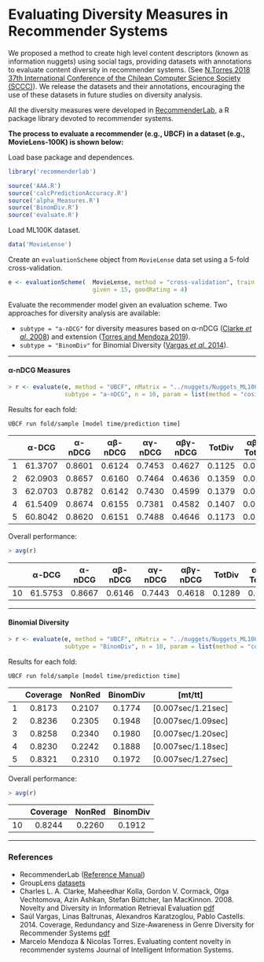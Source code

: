 # Evaluating Diversity Measures in Recommender Systems

We proposed a method to create high level content descriptors (known as information nuggets) using social tags, providing datasets with annotations to evaluate content diversity in recommender systems. (See [N.Torres 2018 37th International Conference of the Chilean Computer Science Society (SCCC)](https://ieeexplore.ieee.org/document/8705247)).
We release the datasets and their annotations, encouraging the use of these datasets in future studies on diversity analysis.

All the diversity measures were developed in [RecommenderLab](https://cran.r-project.org/web/packages/recommenderlab/index.html), a R package library devoted to recommender systems.

**The process to evaluate a recommender (e.g., UBCF) in a dataset (e.g., MovieLens-100K) is shown below:**

Load base package and dependences.
```R
library('recommenderlab')

source('AAA.R')
source('calcPredictionAccuracy.R')
source('alpha_Measures.R')
source('BinomDiv.R')
source('evaluate.R')
```

Load ML100K dataset.
```R
data('MovieLense')
```
Create an `evaluationScheme` object from `MovieLense` data set using a 5-fold cross-validation.
```R
e <- evaluationScheme(  MovieLense, method = "cross-validation", train = 0.8, k = 5, 
                        given = 15, goodRating = 4)
```
Evaluate the recommender model given an evaluation scheme. Two approaches for diversity analysis are available: 
* `subtype = "a-nDCG"` for diversity measures based on α-nDCG ([Clarke *et al*. 2008](https://plg.uwaterloo.ca/~gvcormac/novelty.pdf)) and extension ([Torres and Mendoza 2019](https://link.springer.com/article/10.1007/s10844-019-00548-x)). 
* `subtype = "BinomDiv"` for Binomial Diversity ([Vargas *et al*. 2014](http://ir.ii.uam.es/saul/pubs/recsys2014-vargas-tid.pdf)).

---------------------
 #### α-nDCG Measures

```R
> r <- evaluate(e, method = "UBCF", nMatrix = "../nuggets/Nuggets_ML100K.dat", type = "topNList", 
                subtype = "a-nDCG", n = 10, param = list(method = "cosine", nn = 50))
```
Results for each fold:

    UBCF run fold/sample [model time/prediction time]


| | α-DCG  |  α-nDCG |  αβ-nDCG | αγ-nDCG | αβγ-nDCG |  TotDiv | αβγ-TotDiv | [mt/tt] |
| --      |:--------:|:--------:|:--------:|:--------:|:--------:|:--------:|:--------:|:--:|
| 1      | 61.3707 | 0.8601 | 0.6124 | 0.7453 | 0.4627 | 0.1125 | 0.0521 | [0.006sec/1.22sec] |
| 2      | 62.0903 | 0.8657 | 0.6160 | 0.7464 | 0.4636 | 0.1359 | 0.0630 | [0.006sec/1.16sec] |
| 3      | 62.0703 | 0.8782 | 0.6142 | 0.7430 | 0.4599 | 0.1379 | 0.0634 | [0.006sec/1.33sec] |
| 4      | 61.5409 | 0.8674 | 0.6155 | 0.7381 | 0.4582 | 0.1407 | 0.0645 | [0.006sec/1.29sec] |
| 5      | 60.8042 | 0.8620 | 0.6151 | 0.7488 | 0.4646 | 0.1173 | 0.0545 | [0.006sec/1.15sec] |

Overall performance:
```R
> avg(r)
```
| | α-DCG  |  α-nDCG |  αβ-nDCG | αγ-nDCG | αβγ-nDCG |  TotDiv | αβγ-TotDiv |
| --      |:--------:|:--------:|:--------:|:--------:|:--------:|:--------:|:--------:|
| 10      | 61.5753 | 0.8667 | 0.6146 | 0.7443 | 0.4618 | 0.1289 |  0.0595 |

------------------------
 #### Binomial Diversity

```R
> r <- evaluate(e, method = "UBCF", nMatrix = "../nuggets/Nuggets_ML100K.dat", type = "topNList", 
                subtype = "BinomDiv", n = 10, param = list(method = "cosine", nn = 50))
```
Results for each fold:

    UBCF run fold/sample [model time/prediction time]


| | Coverage  | NonRed | BinomDiv | [mt/tt] |
| --      |:--------:|:--------:|:--------:|:--:|
| 1      | 0.8173 | 0.2107 | 0.1774 | [0.007sec/1.21sec] |
| 2      | 0.8236 | 0.2305 | 0.1948 | [0.007sec/1.09sec] |
| 3      | 0.8258 | 0.2340 | 0.1980 | [0.007sec/1.20sec] |
| 4      | 0.8230 | 0.2242 | 0.1888 | [0.007sec/1.18sec] |
| 5      | 0.8321 | 0.2310 | 0.1972 | [0.007sec/1.27sec] |

Overall performance:
```R
> avg(r)
```
| | Coverage  | NonRed | BinomDiv |
| --      |:--------:|:--------:|:--------:|
| 10      | 0.8244 | 0.2260 | 0.1912 |

------------------------
### References
* RecommenderLab ([Reference Manual](https://cran.r-project.org/web/packages/recommenderlab/recommenderlab.pdf))
* GroupLens [datasets](https://grouplens.org/datasets/)
* Charles L. A. Clarke, Maheedhar Kolla, Gordon V. Cormack, Olga Vechtomova, Azin Ashkan, Stefan Büttcher, Ian MacKinnon. 2008. Novelty and Diversity in Information Retrieval Evaluation [pdf](https://plg.uwaterloo.ca/~gvcormac/novelty.pdf)
* Saúl Vargas, Linas Baltrunas, Alexandros Karatzoglou, Pablo Castells. 2014. Coverage, Redundancy and Size-Awareness
in Genre Diversity for Recommender Systems [pdf](http://ir.ii.uam.es/saul/pubs/recsys2014-vargas-tid.pdf)
* Marcelo Mendoza & Nicolas Torres. Evaluating content novelty in recommender systems Journal of Intelligent Information Systems.
